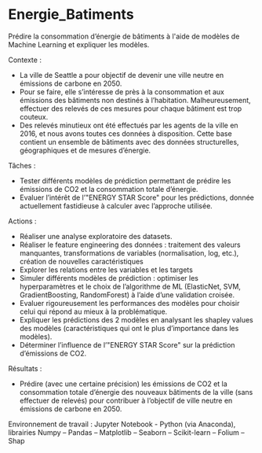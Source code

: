 # Energie_Batiments
Prédire la consommation d’énergie de bâtiments à l'aide de modèles de Machine Learning et expliquer les modèles.

Contexte : 
-	La ville de Seattle a pour objectif de devenir une ville neutre en émissions de carbone en 2050.
-	Pour se faire, elle s’intéresse de près à la consommation et aux émissions des bâtiments non destinés à l’habitation. Malheureusement, effectuer des relevés de ces mesures pour chaque bâtiment est trop couteux.
-	Des relevés minutieux ont été effectués par les agents de la ville en 2016, et nous avons toutes ces données à disposition. Cette base contient un ensemble de bâtiments avec des données structurelles, géographiques et de mesures d’énergie.

Tâches :
-	Tester différents modèles de prédiction permettant de prédire les émissions de CO2 et la consommation totale d’énergie.
-	Evaluer l’intérêt de l’"ENERGY STAR Score" pour les prédictions, donnée actuellement fastidieuse à calculer avec l’approche utilisée.

Actions : 
-	Réaliser une analyse exploratoire des datasets.
-	Réaliser le feature engineering des données : traitement des valeurs manquantes, transformations de variables (normalisation, log, etc.), création de nouvelles caractéristiques
-	Explorer les relations entre les variables et les targets
-	Simuler différents modèles de prédiction : optimiser les hyperparamètres et le choix de l’algorithme de ML (ElasticNet, SVM, GradientBoosting, RandomForest) à l’aide d’une validation croisée.
-	Evaluer rigoureusement les performances des modèles pour choisir celui qui répond au mieux à la problématique.
-	Expliquer les prédictions des 2 modèles en analysant les shapley values des modèles (caractéristiques qui ont le plus d’importance dans les modèles).
-	Déterminer l’influence de l’"ENERGY STAR Score" sur la prédiction d’émissions de CO2.

Résultats : 
-	Prédire (avec une certaine précision) les émissions de CO2 et la consommation totale d’énergie des nouveaux bâtiments de la ville (sans effectuer de relevés) pour contribuer à l’objectif de ville neutre en émissions de carbone en 2050.

Environnement de travail : Jupyter Notebook - Python (via Anaconda), librairies Numpy – Pandas – Matplotlib – Seaborn – Scikit-learn – Folium – Shap 


